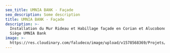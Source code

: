 ```yaml
---
seo_title: UMNIA BANK - Façade
seo_description: Some description
title: UMNIA BANK - Façade
description: >-
  Installation du Mur Rideau et Habillage façade en Corian et Alucobond pour le
  Siège UMNIA Bank
image: >-
  https://res.cloudinary.com/faludeco/image/upload/v1578568369/Projets/IMG-20171128-WA0003_qzgrey.jpg
---
```


